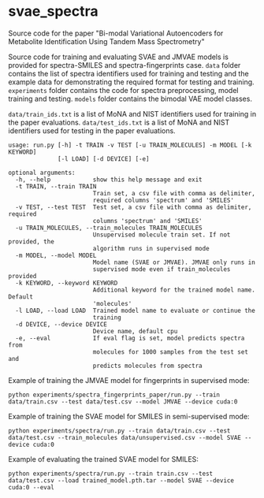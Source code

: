 # svae_spectra
Source code for the paper "Bi-modal Variational Autoencoders for Metabolite Identification Using Tandem Mass Spectrometry"

Source code for training and evaluating SVAE and JMVAE models is provided for spectra-SMILES and spectra-fingerprints case.
`data` folder contains the list of spectra identifiers used for training and testing and the example data for demonstrating the required format for testing and training.
`experiments` folder contains the code for spectra preprocessing, model training and testing.
`models` folder contains the bimodal VAE model classes.

`data/train_ids.txt` is a list of MoNA and NIST identifiers used for training in the paper evaluations.
`data/test_ids.txt` is a list of MoNA and NIST identifiers used for testing in the paper evaluations.

```
usage: run.py [-h] -t TRAIN -v TEST [-u TRAIN_MOLECULES] -m MODEL [-k KEYWORD]
              [-l LOAD] [-d DEVICE] [-e]

optional arguments:
  -h, --help            show this help message and exit
  -t TRAIN, --train TRAIN
                        Train set, a csv file with comma as delimiter,
                        required columns 'spectrum' and 'SMILES'
  -v TEST, --test TEST  Test set, a csv file with comma as delimiter, required
                        columns 'spectrum' and 'SMILES'
  -u TRAIN_MOLECULES, --train_molecules TRAIN_MOLECULES
                        Unsupervised molecule train set. If not provided, the
                        algorithm runs in supervised mode
  -m MODEL, --model MODEL
                        Model name (SVAE or JMVAE). JMVAE only runs in
                        supervised mode even if train_molecules provided
  -k KEYWORD, --keyword KEYWORD
                        Additional keyword for the trained model name. Default
                        'molecules'
  -l LOAD, --load LOAD  Trained model name to evaluate or continue the
                        training
  -d DEVICE, --device DEVICE
                        Device name, default cpu
  -e, --eval            If eval flag is set, model predicts spectra from
                        molecules for 1000 samples from the test set and
                        predicts molecules from spectra
```

Example of training the JMVAE model for fingerprints in supervised mode:
```
python experiments/spectra_fingerprints_paper/run.py --train data/train.csv --test data/test.csv --model JMVAE --device cuda:0
```

Example of training the SVAE model for SMILES in semi-supervised mode:
```
python experiments/spectra/run.py --train data/train.csv --test data/test.csv --train_molecules data/unsupervised.csv --model SVAE --device cuda:0
```

Example of evaluating the trained SVAE model for SMILES:
```
python experiments/spectra/run.py --train train.csv --test data/test.csv --load trained_model.pth.tar --model SVAE --device cuda:0 --eval
```